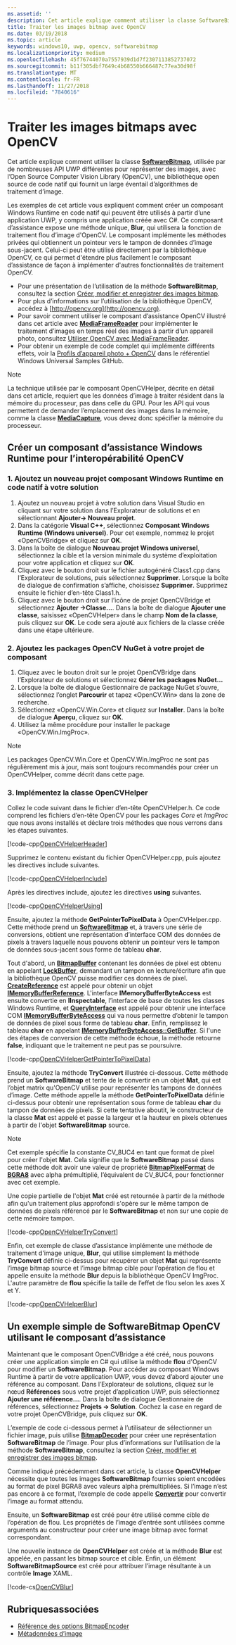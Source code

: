 ```yaml
---
ms.assetid: ''
description: Cet article explique comment utiliser la classe SoftwareBitmap avec la bibliothèque Open Source Computer Vision Library (OpenCV).
title: Traiter les images bitmap avec OpenCV
ms.date: 03/19/2018
ms.topic: article
keywords: windows10, uwp, opencv, softwarebitmap
ms.localizationpriority: medium
ms.openlocfilehash: 45f76744070a7557939d1d7f2307113852737072
ms.sourcegitcommit: b11f305dbf7649c4b68550b666487c77ea30d98f
ms.translationtype: MT
ms.contentlocale: fr-FR
ms.lasthandoff: 11/27/2018
ms.locfileid: "7840616"
---
```

# <a name="process-bitmaps-with-opencv"></a>Traiter les images bitmaps avec OpenCV

Cet article explique comment utiliser la classe **[SoftwareBitmap](https://docs.microsoft.com/uwp/api/Windows.Graphics.Imaging.SoftwareBitmap)**, utilisée par de nombreuses API UWP différentes pour représenter des images, avec l’Open Source Computer Vision Library (OpenCV), une bibliothèque open source de code natif qui fournit un large éventail d’algorithmes de traitement d’image. 

Les exemples de cet article vous expliquent comment créer un composant Windows Runtime en code natif qui peuvent être utilisés à partir d’une application UWP, y compris une application créée avec C#. Ce composant d’assistance expose une méthode unique, **Blur**, qui utilisera la fonction de traitement flou d’image d'OpenCV. Le composant implémente les méthodes privées qui obtiennent un pointeur vers le tampon de données d’image sous-jacent. Celui-ci peut être utilisé directement par la bibliothèque OpenCV, ce qui permet d'étendre plus facilement le composant d’assistance de façon à implémenter d'autres fonctionnalités de traitement OpenCV. 

* Pour une présentation de l’utilisation de la méthode **SoftwareBitmap**, consultez la section [Créer, modifier et enregistrer des images bitmap](imaging.md). 
* Pour plus d’informations sur l’utilisation de la bibliothèque OpenCV, accédez à [http://opencv.org](http://opencv.org).
* Pour savoir comment utiliser le composant d’assistance OpenCV illustré dans cet article avec **[MediaFrameReader](https://docs.microsoft.com/uwp/api/windows.media.capture.frames.mediaframereader)** pour implémenter le traitement d’images en temps réel des images à partir d’un appareil photo, consultez [Utiliser OpenCV avec MediaFrameReader](use-opencv-with-mediaframereader.md).
* Pour obtenir un exemple de code complet qui implémente différents effets, voir la [Profils d’appareil photo + OpenCV](https://go.microsoft.com/fwlink/?linkid=854003) dans le référentiel Windows Universal Samples GitHub.

> [!NOTE] 
> La technique utilisée par le composant OpenCVHelper, décrite en détail dans cet article, requiert que les données d’image à traiter résident dans la mémoire du processeur, pas dans celle du GPU. Pour les API qui vous permettent de demander l’emplacement des images dans la mémoire, comme la classe **[MediaCapture](https://docs.microsoft.com/uwp/api/windows.media.capture.mediacapture)**, vous devez donc spécifier la mémoire du processeur.

## <a name="create-a-helper-windows-runtime-component-for-opencv-interop"></a>Créer un composant d’assistance Windows Runtime pour l’interopérabilité OpenCV

### <a name="1-add-a-new-native-code-windows-runtime-component-project-to-your-solution"></a>1. Ajoutez un nouveau projet composant Windows Runtime en code natif à votre solution

1. Ajoutez un nouveau projet à votre solution dans Visual Studio en cliquant sur votre solution dans l’Explorateur de solutions et en sélectionnant **Ajouter-> Nouveau projet**. 
2. Dans la catégorie **Visual C++**, sélectionnez **Composant Windows Runtime (Windows universel)**. Pour cet exemple, nommez le projet «OpenCVBridge» et cliquez sur **OK**. 
3. Dans la boîte de dialogue **Nouveau projet Windows universel**, sélectionnez la cible et la version minimale du système d’exploitation pour votre application et cliquez sur **OK**.
4. Cliquez avec le bouton droit sur le fichier autogénéré Class1.cpp dans l’Explorateur de solutions, puis sélectionnez **Supprimer**. Lorsque la boîte de dialogue de confirmation s’affiche, choisissez **Supprimer**. Supprimez ensuite le fichier d’en-tête Class1.h.
5. Cliquez avec le bouton droit sur l’icône de projet OpenCVBridge et sélectionnez **Ajouter ->Classe...**. Dans la boîte de dialogue **Ajouter une classe**, saisissez «OpenCVHelper» dans le champ **Nom de la classe**, puis cliquez sur **OK**. Le code sera ajouté aux fichiers de la classe créée dans une étape ultérieure.

### <a name="2-add-the-opencv-nuget-packages-to-your-component-project"></a>2. Ajoutez les packages OpenCV NuGet à votre projet de composant

1. Cliquez avec le bouton droit sur le projet OpenCVBridge dans l’Explorateur de solutions et sélectionnez **Gérer les packages NuGet...**
2. Lorsque la boîte de dialogue Gestionnaire de package NuGet s’ouvre, sélectionnez l’onglet **Parcourir** et tapez «OpenCV.Win» dans la zone de recherche.
3. Sélectionnez «OpenCV.Win.Core» et cliquez sur **Installer**. Dans la boîte de dialogue **Aperçu**, cliquez sur **OK**.
4. Utilisez la même procédure pour installer le package «OpenCV.Win.ImgProc».

> [!NOTE]
> Les packages OpenCV.Win.Core et OpenCV.Win.ImgProc ne sont pas régulièrement mis à jour, mais sont toujours recommandés pour créer un OpenCVHelper, comme décrit dans cette page.

### <a name="3-implement-the-opencvhelper-class"></a>3. Implémentez la classe OpenCVHelper

Collez le code suivant dans le fichier d’en-tête OpenCVHelper.h. Ce code comprend les fichiers d’en-tête OpenCV pour les packages *Core* et *ImgProc* que nous avons installés et déclare trois méthodes que nous verrons dans les étapes suivantes.

[!code-cpp[OpenCVHelperHeader](./code/ImagingWin10/cs/OpenCVBridge/OpenCVHelper.h#SnippetOpenCVHelperHeader)]

Supprimez le contenu existant du fichier OpenCVHelper.cpp, puis ajoutez les directives include suivantes. 

[!code-cpp[OpenCVHelperInclude](./code/ImagingWin10/cs/OpenCVBridge/OpenCVHelper.cpp#SnippetOpenCVHelperInclude)]

Après les directives include, ajoutez les directives **using** suivantes. 

[!code-cpp[OpenCVHelperUsing](./code/ImagingWin10/cs/OpenCVBridge/OpenCVHelper.cpp#SnippetOpenCVHelperUsing)]

Ensuite, ajoutez la méthode **GetPointerToPixelData** à OpenCVHelper.cpp. Cette méthode prend un **[SoftwareBitmap](https://docs.microsoft.com/uwp/api/Windows.Graphics.Imaging.SoftwareBitmap)** et, à travers une série de conversions, obtient une représentation d’interface COM des données de pixels à travers laquelle nous pouvons obtenir un pointeur vers le tampon de données sous-jacent sous forme de tableau **char**. 

Tout d'abord, un **[BitmapBuffer](https://docs.microsoft.com/uwp/api/windows.graphics.imaging.bitmapbuffer)** contenant les données de pixel est obtenu en appelant **[LockBuffer](https://docs.microsoft.com/uwp/api/windows.graphics.imaging.softwarebitmap.lockbuffer)**, demandant un tampon en lecture/écriture afin que la bibliothèque OpenCV puisse modifier ces données de pixel.  **[CreateReference](https://docs.microsoft.com/uwp/api/windows.graphics.imaging.bitmapbuffer.CreateReference)** est appelé pour obtenir un objet **[IMemoryBufferReference](https://docs.microsoft.com/uwp/api/windows.foundation.imemorybufferreference)**. L'interface **IMemoryBufferByteAccess** est ensuite convertie en **IInspectable**, l’interface de base de toutes les classes Windows Runtime, et **[QueryInterface](https://msdn.microsoft.com/library/windows/desktop/ms682521(v=vs.85).aspx)** est appelé pour obtenir une interface COM **[IMemoryBufferByteAccess](https://msdn.microsoft.com/library/mt297505(v=vs.85).aspx)** qui va nous permettre d’obtenir le tampon de données de pixel sous forme de tableau **char**. Enfin, remplissez le tableau **char** en appelant **[IMemoryBufferByteAccess::GetBuffer](https://msdn.microsoft.com/library/mt297506(v=vs.85).aspx)**. Si l'une des étapes de conversion de cette méthode échoue, la méthode retourne **false**, indiquant que le traitement ne peut pas se poursuivre.

[!code-cpp[OpenCVHelperGetPointerToPixelData](./code/ImagingWin10/cs/OpenCVBridge/OpenCVHelper.cpp#SnippetOpenCVHelperGetPointerToPixelData)]

Ensuite, ajoutez la méthode **TryConvert** illustrée ci-dessous. Cette méthode prend un **SoftwareBitmap** et tente de le convertir en un objet **Mat**, qui est l’objet matrix qu'OpenCV utilise pour représenter les tampons de données d’image. Cette méthode appelle la méthode **GetPointerToPixelData** définie ci-dessus pour obtenir une représentation sous forme de tableau **char** du tampon de données de pixels. Si cette tentative aboutit, le constructeur de la classe **Mat** est appelé et passe la largeur et la hauteur en pixels obtenues à partir de l'objet **SoftwareBitmap** source. 

> [!NOTE] 
> Cet exemple spécifie la constante CV_8UC4 en tant que format de pixel pour créer l'objet **Mat**. Cela signifie que le **SoftwareBitmap** passé dans cette méthode doit avoir une valeur de propriété **[BitmapPixelFormat](https://docs.microsoft.com/uwp/api/windows.graphics.imaging.softwarebitmap.BitmapPixelFormat)** de **[BGRA8](https://docs.microsoft.com/uwp/api/Windows.Graphics.Imaging.BitmapPixelFormat)** avec alpha prémultiplié, l’équivalent de CV_8UC4, pour fonctionner avec cet exemple.

Une copie partielle de l'objet **Mat** créé est retournée à partir de la méthode afin qu'un traitement plus approfondi s'opère sur le même tampon de données de pixels référencé par le **SoftwareBitmap** et non sur une copie de cette mémoire tampon.

[!code-cpp[OpenCVHelperTryConvert](./code/ImagingWin10/cs/OpenCVBridge/OpenCVHelper.cpp#SnippetOpenCVHelperTryConvert)]

Enfin, cet exemple de classe d’assistance implémente une méthode de traitement d'image unique, **Blur**, qui utilise simplement la méthode **TryConvert** définie ci-dessus pour récupérer un objet **Mat** qui représente l’image bitmap source et l’image bitmap cible pour l’opération de flou et appelle ensuite la méthode **Blur** depuis la bibliothèque OpenCV ImgProc. L'autre paramètre de **flou** spécifie la taille de l’effet de flou selon les axes X et Y.

[!code-cpp[OpenCVHelperBlur](./code/ImagingWin10/cs/OpenCVBridge/OpenCVHelper.cpp#SnippetOpenCVHelperBlur)]


## <a name="a-simple-softwarebitmap-opencv-example-using-the-helper-component"></a>Un exemple simple de SoftwareBitmap OpenCV utilisant le composant d’assistance
Maintenant que le composant OpenCVBridge a été créé, nous pouvons créer une application simple en C# qui utilise la méthode **flou** d'OpenCV pour modifier un **SoftwareBitmap**. Pour accéder au composant Windows Runtime à partir de votre application UWP, vous devez d’abord ajouter une référence au composant. Dans l’Explorateur de solutions, cliquez sur le nœud **Références** sous votre projet d’application UWP, puis sélectionnez **Ajouter une référence...**. Dans la boîte de dialogue Gestionnaire de références, sélectionnez **Projets -> Solution**. Cochez la case en regard de votre projet OpenCVBridge, puis cliquez sur **OK**.

L’exemple de code ci-dessous permet à l’utilisateur de sélectionner un fichier image, puis utilise **[BitmapDecoder](https://docs.microsoft.com/uwp/api/windows.graphics.imaging.bitmapencoder)** pour créer une représentation **SoftwareBitmap** de l’image. Pour plus d’informations sur l’utilisation de la méthode **SoftwareBitmap**, consultez la section [Créer, modifier et enregistrer des images bitmap](https://docs.microsoft.com/windows/uwp/audio-video-camera/imaging).

Comme indiqué précédemment dans cet article, la classe **OpenCVHelper** nécessite que toutes les images **SoftwareBitmap** fournies soient encodées au format de pixel BGRA8 avec valeurs alpha prémultipliées. Si l’image n’est pas encore à ce format, l’exemple de code appelle **[Convertir](https://docs.microsoft.com/uwp/api/windows.graphics.imaging.softwarebitmap.BitmapAlphaMode)** pour convertir l’image au format attendu.

Ensuite, un **SoftwareBitmap** est créé pour être utilisé comme cible de l’opération de flou. Les propriétés de l’image d’entrée sont utilisées comme arguments au constructeur pour créer une image bitmap avec format correspondant.

Une nouvelle instance de **OpenCVHelper** est créée et la méthode **Blur** est appelée, en passant les bitmap source et cible. Enfin, un élément **SoftwareBitmapSource** est créé pour attribuer l’image résultante à un contrôle **Image** XAML.


[!code-cs[OpenCVBlur](./code/ImagingWin10/cs/MainPage.OpenCV.xaml.cs#SnippetOpenCVBlur)]

## <a name="related-topics"></a>Rubriquesassociées

* [Référence des options BitmapEncoder](bitmapencoder-options-reference.md)
* [Métadonnées d’image](image-metadata.md)
 

 




